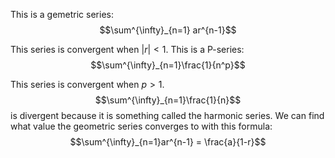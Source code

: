 This is a gemetric series:
$$\sum^{\infty}_{n=1} ar^{n-1}$$

This series is convergent when $|r| < 1$.
This is a P-series:
$$\sum^{\infty}_{n=1}\frac{1}{n^p}$$

This series is convergent when $p > 1$.
$$\sum^{\infty}_{n=1}\frac{1}{n}$$
is divergent because it is something called the harmonic series.
We can find what value the geometric series converges to with this formula:
$$\sum^{\infty}_{n=1}ar^{n-1} = \frac{a}{1-r}$$ 
